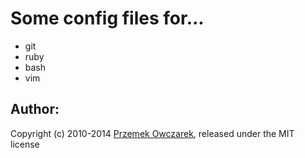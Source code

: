 Some config files for...
========================
- git
- ruby
- bash
- vim

Author:
------
Copyright (c) 2010-2014 [Przemek Owczarek](http://twitter.com/powczarek), released under the MIT license
